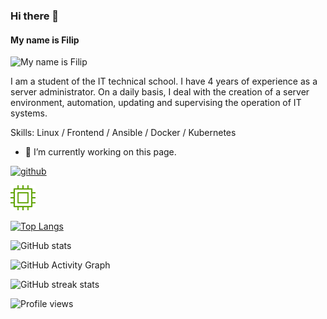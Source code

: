 ### Hi there 👋
#### My name is Filip
![My name is Filip](https://arturssmirnovs.github.io/github-profile-readme-generator/images/banner.png)

I am a student of the IT technical school. I have 4 years of experience as a server administrator. On a daily basis, I deal with the creation of a server environment, automation, updating and supervising the operation of IT systems.

Skills: Linux / Frontend / Ansible / Docker / Kubernetes

- 🔭 I’m currently working on this page. 


[<img src='https://cdn.jsdelivr.net/npm/simple-icons@3.0.1/icons/github.svg' alt='github' height='40'>](https://github.com/Duke-net)  

<a href='https://docs.github.com/en/developers'><img src='https://raw.githubusercontent.com/acervenky/animated-github-badges/master/assets/devbadge.gif' width='40' height='40'></a> 

[![Top Langs](https://github-readme-stats.vercel.app/api/top-langs/?username=Duke-net)](https://github.com/anuraghazra/github-readme-stats)

![GitHub stats](https://github-readme-stats.vercel.app/api?username=Duke-net&show_icons=true)  

![GitHub Activity Graph](https://activity-graph.herokuapp.com/graph?username=Duke-net)  

![GitHub streak stats](https://github-readme-streak-stats.herokuapp.com/?user=Duke-net)  

![Profile views](https://gpvc.arturio.dev/Duke-net)  
